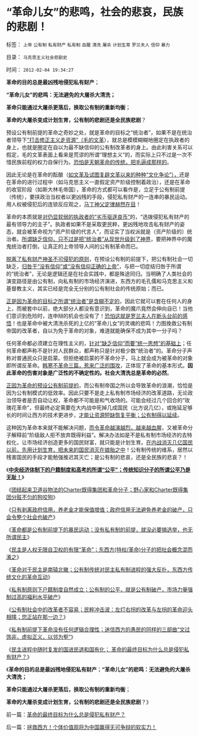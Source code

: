 # “革命儿女”的悲鸣，社会的悲哀，民族的悲剧！

标签： `上帝` `公有制` `私有财产` `私有制` `血腥` `清洗` `屠杀` `计划生育` `罗兰夫人` `信仰` `暴力` 

目录： `马克思主义社会悲剧史`

时间： `2012-02-04 19:34:27`

**革命的目的总是最凶残地侵犯私有财产**；

**“革命儿女”的悲鸣：无法避免的大屠杀大清洗；**

**革命只能通过大屠杀更落后，换取公有制的重新均衡**；

**革命的大屠杀变成计划生育，公有制的悲剧还是全民族悲剧**？

预设公有制前提的革命之奇妙之处，就是革命的目标之“统治者”，如果不是在统治者领导下[“打击修正主义走资源”（毛的文革](../../../2009/7/3/看看毛主席是怎样发动文革反腐的.md)），就总是模模糊糊地圈定在执政者的身上，也就是圈定在自以为最不缺信仰的公有制改革者的身上。由此利害关系可以假定，毛的文革表面上看来是荒谬的所谓“理想主义”的，而实际上只不过是一次不惜民族前程的权力自保行为。[恐怕是天朝革命的传统，把毛逼成那样的](http://hi.baidu.com/darthchn/blog/item/d3308c2bb07111315343c1fc.html)。

因此无论是在革命的酝酿（[如文革及试图复辟文革以来的种种“文化争论”），](../../../2011/11/28/为明朝翻案的重大“历史”意义.md)还是在革命的进行过程中（如马克思主义一直假定资产阶级控制着政治），还是在革命的收官阶段（如斯大林毛帝国），革命的方式都可以看作是，立足于公有制前提（传统），要挟政治当权者以更凶残的手段，侵犯私有财产的一连串的暴民运动。用人权被侵犯后的连锁反应观之，[马丁神父定律赫然在目](../../../2011/10/8/马丁神父定律对公有制的恶毒诅咒！.md)！

革命的本质就是[对仍显软弱的执政者的“劣币驱逐良币”](../../../2011/8/17/由下而上“我的利益在那里”的唯利是图.md)的，“选拨侵犯私有财产的最有领导力的主子”。执政者如果不是采取更民粹，更凶残地攻击私有财产的姿态，就会被革命视为“资产阶级的代言人”，而证实了当权派就是（资产阶级的）统治者。[所谓缺乏信仰，只不过是把“统治者”从现世升级到了神界](../../../2010/12/28/拜上帝教的“缺乏信仰”和“全盘西化”.md)，要把神界中的魔鬼统治者打倒，让真正的上帝领导人间的公有制革命而已。

[脱离了私有财产神圣不可侵犯的原则](../../../2011/11/3/“私有财产不可侵犯”应尽快入宪.md)，在预设公有制的前提下，把公有制社会一切缺乏，[归咎于“没有信仰”或“没有信仰正确的上帝”](../../../2009/6/14/西教信仰人士不应以传教为目的参与中国政治生活.md)，与把一切症结归咎于所谓的“统治者”，无论是逻辑还是在社会实践中，都是殊途同归。当明确了人类社会的演变路径是由公有制，向私有制的市场经济演进，东西方的毛孔儒和马克思主义和基督教主义，其实已经是完全无分别的公有制社会的传统原始；而已。

[正是因为革命的目标之所谓“统治者”是含糊不定的](../../../2012/1/18/中国“打着左灯向右拐”；印度“打着右灯向左拐”.md)，因此它就可以套在任何人的身上，而被套中以前，绝大部分人都没有意识到，革命的魔爪竟然会伸向自已！当他们意识到危险时，连申辩的机会也没有了！[恐怕这就是罗兰夫人在断头台前的感悟](http://darthvad.blog.sohu.com/136672979.html)！也是革命中被大清洗杀死的上亿的“革命儿女”的灵魂的悲鸣！力图挽救公有制帝国的改革者，自以为免于革命的对象，难道就能确保不成为其中一分子吗？

任何革命都必须建立在理性主义的，[针对“缺乏信仰”而要“统一思想”的基础上](../../../2011/6/1/社会反馈的系统模型和动乱机理.md)；任何革命都声称不是针对人民群众，都声称只是针对极少数“统治者”的。革命分子声称对普通民众只是启蒙。但拒绝被启蒙的不革命分子，马上就会成为被革命的对象即所谓反革命。[韩寒不革命三篇，惹来广泛的围攻](../../../2012/2/1/横眉冷对伪君子，左狗总是闹革命.md)，正体现了革命的基本形式。**因此革命的伤害对象是广泛性的不确定性的。社会大清洗总是革命的必然**。

[正因为革命的预设公有制前提的](../../../2012/2/2/革命都是预设公有制前提下的暴民运动.md)，而公有制帝国之所以会导致革命的浪潮，恰恰是因为公有制模式的低效率。因此只要不是走上私有制市场经济的改革道路，无论政治领导者是否自动让权，革命都不可能是和气收场的。可能会经过几个回合的“玫瑰花革命”，但最终必定需要在大内战中死掉几成国民（比方说几亿），或拖延足够长的时间让西方的技术更进步，[才能让资源短缺恢复平衡；公有制得以延续](../../../2011/1/15/反思五四运动的局限性，道德治国不考虑国家成本；.md)。

这种因为革命本来就不能解决问题，[而令革命越演越烈，越来越血腥](../../../2010/10/11/五四皮之不存毛将安附.md)，又被革命分子解释前“阶级敌人拒不放弃既得利益”。解决办法如是不是私有制市场经济的去特权化，让市场经济创造更多的国民财富，就只能是计划生育。[在内战消灭几亿国民以前，先用计划生育，把未来的国民消灭在娘胎之中](http://hi.baidu.com/darthchn/blog/item/eac2b5f575a28efd7609d7e7.html)！公有制传统的维系，居然以残害国民的手段才能勉强推迟其灭亡；是公有制的悲哀，还是全民族的悲哀？！

《[**中央经济体制下的户籍制度和高考的所谓“公平”；传统知识分子的所谓公平乃是无耻！**](../../../2012/2/1/预设公有制前提的所谓“公平”实乃无耻！.md)》

《[团结起来卫道谷物法的Charter既得集团和革命分子；野心家和Charter既得集团分赃不匀的狗咬狗](../../../2012/2/1/横眉冷对伪君子，左狗总是闹革命.md)》

《[只有剥离政府信用，养老金才能保值增值；政府信用无法避免养老金的破产，只会令整个社会也破产](../../../2012/2/1/只有剥离政府信用，养老金才能保值增值.md)》

《[革命都是公有制前提下的暴民运动；没有私有制的前提，就没必要搞选举，也无所谓民主](../../../2012/2/2/革命都是预设公有制前提下的暴民运动.md)》

《[民主是人权无限自卫权的有限“革命”；东西方(特权/革命)分子的把社会概念混而淆之](../../../2012/2/2/左得可怕！懂得不革命的只是一小撮；.md)》

《[革命对于民主是南辕北辙；公有制传统对民主私有制进程的强大反扑，东西方传统文化的革命互动](../../../2012/2/2/民粹冲击波！革命压力对于民主进程是南辕北辙.md)》

《[私有制原则下户籍制度自然成立；公有制的公平，就是公有制破产，市场力量强制过高的福利水平破产](../../../2012/2/3/公有制的公平就是破产,私有制原则下的户籍制度.md)》

《[公有制社会中的改革者不容易；民粹冲击波：左灯右拐的改革与左拐的革命迎头相撞；您正站在那一边？](../../../2012/2/3/公有制的改革者不容易；为什么要“打着左灯向右拐”？.md)》

《[私有制前提下革命没有任何逻辑合理性；迷信西方的愚民的同样的三部曲“文过饰非，虚拟正义，以邻为壑”](../../../2012/2/3/私有制下没有革命的合理性；崇拜西方的国产愚民.md)》

《[民主进程中随时复发的国进民退和国有化； 革命的最终目标为什么总是侵犯私有财产？](../../../2012/2/4/革命的最终目标为什么总是侵犯私有财产？.md)》

《**革命的目的总是最凶残地侵犯私有财产**；**“革命儿女”的悲鸣：无法避免的大屠杀大清洗；**

**革命只能通过大屠杀更落后，换取公有制的重新均衡**；

**革命的大屠杀变成计划生育，公有制的悲剧还是全民族悲剧**？》



前一篇：[革命的最终目标为什么总是侵犯私有财产？](../../../2012/2/4/革命的最终目标为什么总是侵犯私有财产？.md)

后一篇：[拯救西方！个体价值观将为中国赢得无可争辩的软实力！](../../../2012/2/4/拯救西方！个体价值观将为中国赢得无可争辩的软实力！.md)